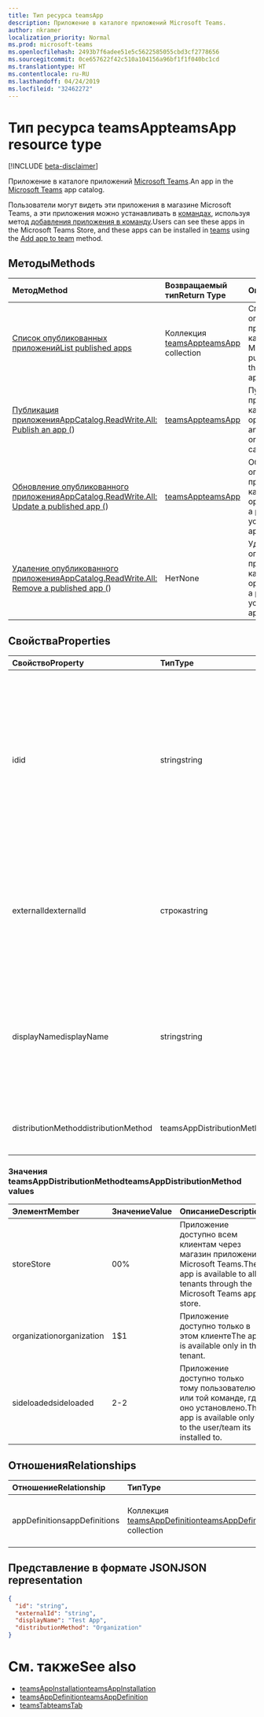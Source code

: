 ```yaml
---
title: Тип ресурса teamsApp
description: Приложение в каталоге приложений Microsoft Teams.
author: nkramer
localization_priority: Normal
ms.prod: microsoft-teams
ms.openlocfilehash: 2493b7f6adee51e5c5622585055cbd3cf2778656
ms.sourcegitcommit: 0ce657622f42c510a104156a96bf1f1f040bc1cd
ms.translationtype: HT
ms.contentlocale: ru-RU
ms.lasthandoff: 04/24/2019
ms.locfileid: "32462272"
---
```

# <a name="teamsapp-resource-type"></a><span data-ttu-id="7f9b6-103">Тип ресурса teamsApp</span><span class="sxs-lookup"><span data-stu-id="7f9b6-103">teamsApp resource type</span></span>

[!INCLUDE [beta-disclaimer](../../includes/beta-disclaimer.md)]

<span data-ttu-id="7f9b6-104">Приложение в каталоге приложений [Microsoft Teams](teams-api-overview.md).</span><span class="sxs-lookup"><span data-stu-id="7f9b6-104">An app in the [Microsoft Teams](teams-api-overview.md) app catalog.</span></span>

<span data-ttu-id="7f9b6-105">Пользователи могут видеть эти приложения в магазине Microsoft Teams, а эти приложения можно устанавливать в [командах](team.md), используя метод [добавления приложения в команду](../api/teamsappinstallation-add.md).</span><span class="sxs-lookup"><span data-stu-id="7f9b6-105">Users can see these apps in the Microsoft Teams Store, and these apps can be installed in [teams](team.md) using the [Add app to team](../api/teamsappinstallation-add.md) method.</span></span>

## <a name="methods"></a><span data-ttu-id="7f9b6-106">Методы</span><span class="sxs-lookup"><span data-stu-id="7f9b6-106">Methods</span></span>

| <span data-ttu-id="7f9b6-107">Метод</span><span class="sxs-lookup"><span data-stu-id="7f9b6-107">Method</span></span>       | <span data-ttu-id="7f9b6-108">Возвращаемый тип</span><span class="sxs-lookup"><span data-stu-id="7f9b6-108">Return Type</span></span>  |<span data-ttu-id="7f9b6-109">Описание</span><span class="sxs-lookup"><span data-stu-id="7f9b6-109">Description</span></span>|
|:---------------|:--------|:----------|
|[<span data-ttu-id="7f9b6-110">Список опубликованных приложений</span><span class="sxs-lookup"><span data-stu-id="7f9b6-110">List published apps</span></span>](../api/teamsapp-list.md) | <span data-ttu-id="7f9b6-111">Коллекция [teamsApp](teamsapp.md)</span><span class="sxs-lookup"><span data-stu-id="7f9b6-111">[teamsApp](teamsapp.md) collection</span></span> | <span data-ttu-id="7f9b6-112">Список опубликованных приложений из каталога приложений Microsoft Teams.</span><span class="sxs-lookup"><span data-stu-id="7f9b6-112">List published apps from the Microsoft Teams apps catalog.</span></span>|
|<span data-ttu-id="7f9b6-113">[Публикация приложения](../api/teamsapp-publish.md)</span><span class="sxs-lookup"><span data-stu-id="7f9b6-113">[AppCatalog.ReadWrite.All: Publish an app (](../api/teamsapp-publish.md))</span></span> | [<span data-ttu-id="7f9b6-114">teamsApp</span><span class="sxs-lookup"><span data-stu-id="7f9b6-114">teamsApp</span></span>](teamsapp.md) | <span data-ttu-id="7f9b6-115">Публикация приложения в каталоге приложений организации.</span><span class="sxs-lookup"><span data-stu-id="7f9b6-115">Publish an app to your organization's app catalog.</span></span>|
|<span data-ttu-id="7f9b6-116">[Обновление опубликованного приложения](../api/teamsapp-update.md)</span><span class="sxs-lookup"><span data-stu-id="7f9b6-116">[AppCatalog.ReadWrite.All: Update a published app (](../api/teamsapp-update.md))</span></span> | [<span data-ttu-id="7f9b6-117">teamsApp</span><span class="sxs-lookup"><span data-stu-id="7f9b6-117">teamsApp</span></span>](teamsapp.md) | <span data-ttu-id="7f9b6-118">Обновление опубликованного приложения в каталоге приложений организации.</span><span class="sxs-lookup"><span data-stu-id="7f9b6-118">Update a published app in your organization's app catalog.</span></span>|
|<span data-ttu-id="7f9b6-119">[Удаление опубликованного приложения](../api/teamsapp-delete.md)</span><span class="sxs-lookup"><span data-stu-id="7f9b6-119">[AppCatalog.ReadWrite.All: Remove a published app (](../api/teamsapp-delete.md))</span></span> | <span data-ttu-id="7f9b6-120">Нет</span><span class="sxs-lookup"><span data-stu-id="7f9b6-120">None</span></span> | <span data-ttu-id="7f9b6-121">Удаление опубликованного приложения из каталога приложений организации.</span><span class="sxs-lookup"><span data-stu-id="7f9b6-121">Remove a published app from your organization's app catalog.</span></span>|

## <a name="properties"></a><span data-ttu-id="7f9b6-122">Свойства</span><span class="sxs-lookup"><span data-stu-id="7f9b6-122">Properties</span></span>

| <span data-ttu-id="7f9b6-123">Свойство</span><span class="sxs-lookup"><span data-stu-id="7f9b6-123">Property</span></span>            | <span data-ttu-id="7f9b6-124">Тип</span><span class="sxs-lookup"><span data-stu-id="7f9b6-124">Type</span></span>     | <span data-ttu-id="7f9b6-125">Описание</span><span class="sxs-lookup"><span data-stu-id="7f9b6-125">Description</span></span> |
|:------------------- |:-------- |:----------- |
| <span data-ttu-id="7f9b6-126">id</span><span class="sxs-lookup"><span data-stu-id="7f9b6-126">id</span></span>                  | <span data-ttu-id="7f9b6-127">string</span><span class="sxs-lookup"><span data-stu-id="7f9b6-127">string</span></span>   | <span data-ttu-id="7f9b6-128">Сгенерированный идентификатор приложения из каталога приложений (отличающийся от предоставленного разработчиком идентификатора в [ZIP-пакете приложения Microsoft Teams](https://docs.microsoft.com/ru-RU/microsoftteams/platform/concepts/apps/apps-package).</span><span class="sxs-lookup"><span data-stu-id="7f9b6-128">The catalog app's generated app ID (different from the developer-provided ID in the [Microsoft Teams zip app package](https://docs.microsoft.com/ru-RU/microsoftteams/platform/concepts/apps/apps-package).</span></span> |
| <span data-ttu-id="7f9b6-129">externalId</span><span class="sxs-lookup"><span data-stu-id="7f9b6-129">externalId</span></span>          | <span data-ttu-id="7f9b6-130">строка</span><span class="sxs-lookup"><span data-stu-id="7f9b6-130">string</span></span>   | <span data-ttu-id="7f9b6-131">Идентификатор каталога, предоставленный разработчиком приложения в [ZIP-пакете приложения Microsoft Teams](https://docs.microsoft.com/ru-RU/microsoftteams/platform/concepts/apps/apps-package).</span><span class="sxs-lookup"><span data-stu-id="7f9b6-131">The ID of the catalog provided by the app developer in the [Microsoft Teams zip app package](https://docs.microsoft.com/ru-RU/microsoftteams/platform/concepts/apps/apps-package).</span></span> |
| <span data-ttu-id="7f9b6-132">displayName</span><span class="sxs-lookup"><span data-stu-id="7f9b6-132">displayName</span></span>                | <span data-ttu-id="7f9b6-133">string</span><span class="sxs-lookup"><span data-stu-id="7f9b6-133">string</span></span>   | <span data-ttu-id="7f9b6-134">Название приложения каталога, предоставленное разработчиком приложения в [ZIP-пакете приложения Microsoft Teams](https://docs.microsoft.com/ru-RU/microsoftteams/platform/concepts/apps/apps-package).</span><span class="sxs-lookup"><span data-stu-id="7f9b6-134">The name of the catalog app provided by the app developer in the [Microsoft Teams zip app package](https://docs.microsoft.com/ru-RU/microsoftteams/platform/concepts/apps/apps-package).</span></span> |
| <span data-ttu-id="7f9b6-135">distributionMethod</span><span class="sxs-lookup"><span data-stu-id="7f9b6-135">distributionMethod</span></span>  | <span data-ttu-id="7f9b6-136">teamsAppDistributionMethod</span><span class="sxs-lookup"><span data-stu-id="7f9b6-136">teamsAppDistributionMethod</span></span>     | <span data-ttu-id="7f9b6-137">Метод распространения приложения.</span><span class="sxs-lookup"><span data-stu-id="7f9b6-137">The method of distribution for the app.</span></span> |

### <a name="teamsappdistributionmethod-values"></a><span data-ttu-id="7f9b6-138">Значения teamsAppDistributionMethod</span><span class="sxs-lookup"><span data-stu-id="7f9b6-138">teamsAppDistributionMethod values</span></span>

|<span data-ttu-id="7f9b6-139">Элемент</span><span class="sxs-lookup"><span data-stu-id="7f9b6-139">Member</span></span>|<span data-ttu-id="7f9b6-140">Значение</span><span class="sxs-lookup"><span data-stu-id="7f9b6-140">Value</span></span>|<span data-ttu-id="7f9b6-141">Описание</span><span class="sxs-lookup"><span data-stu-id="7f9b6-141">Description</span></span>|
|:---|:---|:---|
|<span data-ttu-id="7f9b6-142">store</span><span class="sxs-lookup"><span data-stu-id="7f9b6-142">Store</span></span>|<span data-ttu-id="7f9b6-143">0</span><span class="sxs-lookup"><span data-stu-id="7f9b6-143">0%</span></span>| <span data-ttu-id="7f9b6-144">Приложение доступно всем клиентам через магазин приложений Microsoft Teams.</span><span class="sxs-lookup"><span data-stu-id="7f9b6-144">The app is available to all tenants through the Microsoft Teams app store.</span></span>|
|<span data-ttu-id="7f9b6-145">organization</span><span class="sxs-lookup"><span data-stu-id="7f9b6-145">organization</span></span>|<span data-ttu-id="7f9b6-146">1</span><span class="sxs-lookup"><span data-stu-id="7f9b6-146">$1</span></span>|<span data-ttu-id="7f9b6-147">Приложение доступно только в этом клиенте</span><span class="sxs-lookup"><span data-stu-id="7f9b6-147">The app is available only in this tenant.</span></span>|
|<span data-ttu-id="7f9b6-148">sideloaded</span><span class="sxs-lookup"><span data-stu-id="7f9b6-148">sideloaded</span></span>|<span data-ttu-id="7f9b6-149">2</span><span class="sxs-lookup"><span data-stu-id="7f9b6-149">-2</span></span>|<span data-ttu-id="7f9b6-150">Приложение доступно только тому пользователю или той команде, где оно установлено.</span><span class="sxs-lookup"><span data-stu-id="7f9b6-150">The app is available only to the user/team its installed to.</span></span>|

## <a name="relationships"></a><span data-ttu-id="7f9b6-151">Отношения</span><span class="sxs-lookup"><span data-stu-id="7f9b6-151">Relationships</span></span>

| <span data-ttu-id="7f9b6-152">Отношение</span><span class="sxs-lookup"><span data-stu-id="7f9b6-152">Relationship</span></span> | <span data-ttu-id="7f9b6-153">Тип</span><span class="sxs-lookup"><span data-stu-id="7f9b6-153">Type</span></span>   | <span data-ttu-id="7f9b6-154">Описание</span><span class="sxs-lookup"><span data-stu-id="7f9b6-154">Description</span></span> |
|:---------------|:--------|:----------|
|<span data-ttu-id="7f9b6-155">appDefinitions</span><span class="sxs-lookup"><span data-stu-id="7f9b6-155">appDefinitions</span></span>|<span data-ttu-id="7f9b6-156">Коллекция [teamsAppDefinition](teamsappdefinition.md)</span><span class="sxs-lookup"><span data-stu-id="7f9b6-156">[teamsAppDefinition](teamsappdefinition.md) collection</span></span>| <span data-ttu-id="7f9b6-157">Сведения о каждой версии приложения.</span><span class="sxs-lookup"><span data-stu-id="7f9b6-157">The details for each version of the app.</span></span> |

## <a name="json-representation"></a><span data-ttu-id="7f9b6-158">Представление в формате JSON</span><span class="sxs-lookup"><span data-stu-id="7f9b6-158">JSON representation</span></span>

<!-- {
  "blockType": "resource",
  "@odata.type": "microsoft.graph.teamsApp",
  "baseType": "microsoft.graph.entity"
}-->

```json
{
  "id": "string",
  "externalId": "string",
  "displayName": "Test App",
  "distributionMethod": "Organization"
}
```

# <a name="see-also"></a><span data-ttu-id="7f9b6-159">См. также</span><span class="sxs-lookup"><span data-stu-id="7f9b6-159">See also</span></span>

- [<span data-ttu-id="7f9b6-160">teamsAppInstallation</span><span class="sxs-lookup"><span data-stu-id="7f9b6-160">teamsAppInstallation</span></span>](teamsappinstallation.md)
- [<span data-ttu-id="7f9b6-161">teamsAppDefinition</span><span class="sxs-lookup"><span data-stu-id="7f9b6-161">teamsAppDefinition</span></span>](teamsappdefinition.md)
- [<span data-ttu-id="7f9b6-162">teamsTab</span><span class="sxs-lookup"><span data-stu-id="7f9b6-162">teamsTab</span></span>](../resources/teamstab.md)

<!-- uuid: 8fcb5dbc-d5aa-4681-8e31-b001d5168d79
2015-10-25 14:57:30 UTC -->
<!--
{
  "type": "#page.annotation",
  "description": "teamsApp resource",
  "keywords": "",
  "section": "documentation",
  "tocPath": "",
  "suppressions": []
}
-->

